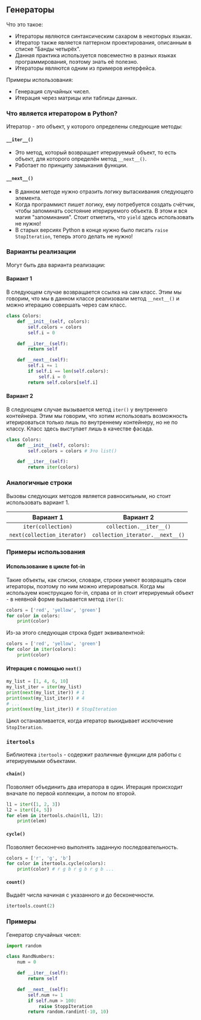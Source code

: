 ## Генераторы
Что это такое:

* Итераторы являются синтаксическим сахаром в некоторых языках.
* Итератор также является паттерном проектирования, описанным в списке "Банды четырёх".
* Данная практика используется повсеместно в разных языках программирования, поэтому знать её полезно.
* Итераторы являются одним из примеров интерфейса.

Примеры использования:

* Генерация случайных чисел.
* Итерация через матрицы или таблицы данных.

### Что является итератором в Python?
Итератор - это объект, у которого определены следующие методы:

#### `__iter__()`
* Это метод, который возвращает итерируемый объект, то есть объект, для которого определён метод `__next__()`.
* Работает по принципу замыкания функции.

#### `__next__()`
* В данном методе нужно отразить логику вытаскивания следующего элемента.
* Когда программист пишет логику, ему потребуется создать счётчик, чтобы запоминать состояние итерируемого объекта. В
этом и вся магия "запоминания". Стоит отметить, что `yield` здесь использовать не нужно!
* В старых версиях Python в конце нужно было писать `raise StopIteration`, теперь этого делать не нужно!

### Варианты реализации
Могут быть два варианта реализации:

#### Вариант 1
В следующем случае возвращается ссылка на сам класс. Этим мы говорим, что мы в данном классе реализовали метод
`__next__()` и можно итерацию совершать через сам класс.
```python
class Colors:
	def __init__(self, colors):
		self.colors = colors
		self.i = 0

	def __iter__(self):
		return self

	def __next__(self):
		self.i += 1
		if self.i == len(self.colors):
			self.i = 0
		return self.colors[self.i]
```

#### Вариант 2
В следующем случае вызывается метод `iter()` у внутреннего контейнера. Этим мы говорим, что хотим использовать
возможность итерироваться только лишь по внутреннему контейнеру, но не по классу. Класс здесь выступает лишь в качестве
фасада.
```python
class Colors:
	def __init__(self, colors):
		self.colors = colors # Это list()

	def __iter__(self):
		return iter(colors)
```

### Аналогичные строки
Вызовы следующих методов является равносильным, но стоит использовать вариант 1.

| Вариант 1 | Вариант 2 |
|:--:|:--:|
| `iter(collection)` | `collection.__iter__()` |
| `next(collection_iterator)` | `collection_iterator.__next__()` |

### Примеры использования
#### Использование в цикле fot-in
Такие объекты, как списки, словари, строки умеют возвращать свои итераторы, поэтому по ним можно итерироваться. Когда мы
используем конструкцию for-in, справа от in стоит итерируемый объект - в неявной форме вызывается метод `iter()`:
```python
colors = ['red', 'yellow', 'green']
for color in colors:
	print(color)
```
Из-за этого следующая строка будет эквивалентной:
```python
colors = ['red', 'yellow', 'green']
for color in iter(colors):
	print(color)
```

#### Итерация с помощью `next()`
```python
my_list = [1, 4, 6, 10]
my_list_iter = iter(my_list)
print(next(my_list_iter)) # 1
print(next(my_list_iter)) # 4
# ...
print(next(my_list_iter)) # StopIteration
```
Цикл останавливается, когда итератор выкидывает исключение `StopIteration`.

### `itertools`
Библиотека `itertools` - содержит различные функции для работы с итерируемыми объектами.

#### `chain()`
Позволяет объединить два итератора в один. Итерация происходит вначале по первой коллекции, а потом по второй.
```python
l1 = iter([1, 2, 3])
l2 = iter([4, 5])
for elem in itertools.chain(l1, l2):
	print(elem)
```

#### `cycle()`
Позволяет бесконечно выполнять заданную последовательность.
```python
colors = ['r', 'g', 'b']
for color in itertools.cycle(colors):
	print(color) # r g b r g b r g b ...
```

#### `count()`
Выдаёт числа начиная с указанного и до бесконечности.
```python
itertools.count(2)
```

### Примеры
Генератор случайных чисел:
```python
import random

class RandNumbers:
    num = 0

    def __iter__(self):
        return self

    def __next__(self):
        self.num += 1
        if self.num > 100:
            raise StoppIteration
        return random.randint(-10, 10)
```